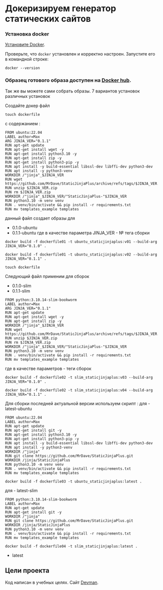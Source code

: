 # Докеризируем генератор статических сайтов 

### Установка docker

[Установите Docker](https://docs.docker.com/engine/install/ubuntu/).

Проверьте, что `docker` установлен и корректно настроен. Запустите его в командной строке:
```shell
docker --version
```

### Образец готового образа доступен на [Docker hub](https://hub.docker.com/r/zatomis/static-jinja-plus).
Так же вы можете сами собрать образы.
7 вариантов установок различных установок

Создайте докер файл
```shell
touch dockerfile
```
с содержанием :
```
FROM ubuntu:22.04
LABEL author=Max
ARG JINJA_VER="0.1.1"
RUN apt-get update
RUN apt-get install wget -y
RUN apt-get install python3.10 -y
RUN apt-get install zip -y
RUN apt-get install python3-pip -y
RUN apt install -y build-essential libssl-dev libffi-dev python3-dev
RUN apt install -y python3-venv
WORKDIR /"jinja"_$JINJA_VER
RUN wget https://github.com/MrDave/StaticJinjaPlus/archive/refs/tags/$JINJA_VER.zip
RUN unzip $JINJA_VER.zip
RUN rm $JINJA_VER.zip
WORKDIR /"jinja"_$JINJA_VER/"StaticJinjaPlus-"$JINJA_VER
RUN python3.10 -m venv venv
RUN . venv/bin/activate && pip install -r requirements.txt
RUN mv templates_example templates 
```
данный файл создает образы для 
- 0.1.0-ubuntu
- 0.1.1-ubuntu
где в качестве параметрa JINJA_VER - № тега сборки 
```shell
docker build -f dockerfile01 -t ubuntu_staticjinjaplus:v01 --build-arg JINJA_VER="0.1.0" .
```
```shell
docker build -f dockerfile01 -t ubuntu_staticjinjaplus:v02 --build-arg JINJA_VER="0.1.1" .
```

```shell
touch dockerfile
```
Следующий файл применим для сборок
- 0.1.0-slim
- 0.1.1-slim

```
FROM python:3.10.14-slim-bookworm
LABEL author=Max
ARG JINJA_VER="0.1.1"
RUN apt-get update
RUN apt-get install wget -y
RUN apt-get install zip -y
WORKDIR /"jinja"_$JINJA_VER
RUN wget https://github.com/MrDave/StaticJinjaPlus/archive/refs/tags/$JINJA_VER.zip
RUN unzip $JINJA_VER.zip
RUN rm $JINJA_VER.zip
WORKDIR /"jinja"_$JINJA_VER/"StaticJinjaPlus-"$JINJA_VER
RUN python3.10 -m venv venv
RUN . venv/bin/activate && pip install -r requirements.txt
RUN mv templates_example templates 
```
где в качестве параметров - теги сборок 
```shell
docker build -f dockerfile02 -t slim_staticjinjaplus:v03 --build-arg JINJA_VER="0.1.0" .
```
```shell
docker build -f dockerfile02 -t slim_staticjinjaplus:v04 --build-arg JINJA_VER="0.1.1" .
```


Для сборки последней актуальной версии используем скрипт :
для - latest-ubuntu
```
FROM ubuntu:22.04
LABEL author=Max
RUN apt-get update
RUN apt-get install git -y
RUN apt-get install python3.10 -y
RUN apt-get install python3-pip -y
RUN apt install -y build-essential libssl-dev libffi-dev python3-dev
RUN apt install -y python3-venv
WORKDIR /"jinja"
RUN git clone https://github.com/MrDave/StaticJinjaPlus.git
WORKDIR /jinja/StaticJinjaPlus
RUN python3.10 -m venv venv
RUN . venv/bin/activate && pip install -r requirements.txt
RUN mv templates_example templates 
```
```shell
docker build -f dockerfile03 -t ubuntu_staticjinjaplus:latest .
```

для - latest-slim
```
FROM python:3.10.14-slim-bookworm
LABEL author=Max
RUN apt-get update
RUN apt-get install git -y
WORKDIR /"jinja"
RUN git clone https://github.com/MrDave/StaticJinjaPlus.git
WORKDIR /jinja/StaticJinjaPlus
RUN python3.10 -m venv venv
RUN . venv/bin/activate && pip install -r requirements.txt
RUN mv templates_example templates 
```
```shell
docker build -f dockerfile04 -t slim_staticjinjaplus:latest .
```

- latest


## Цели проекта

Код написан в учебных целях. Cайт [Devman](https://dvmn.org). 
